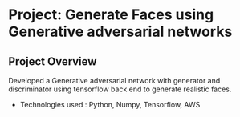 # Project: Generate Faces using Generative adversarial networks

## Project Overview
Developed a Generative adversarial network with generator and discriminator using tensorflow back end to generate realistic faces. 
- Technologies used : Python, Numpy, Tensorflow, AWS

